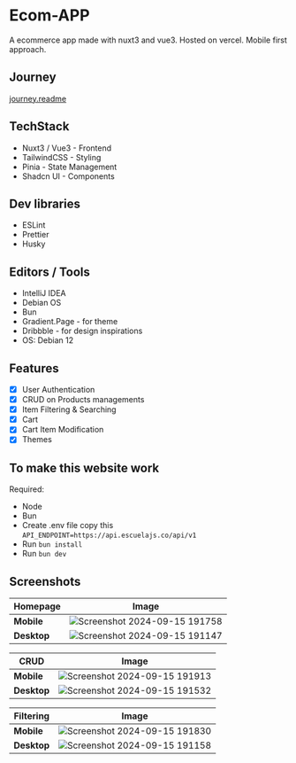 # Ecom-APP

A ecommerce app made with nuxt3 and vue3. Hosted on vercel.
Mobile first approach.

## Journey

[journey.readme](./journey.md)

## TechStack

- Nuxt3 / Vue3 - Frontend
- TailwindCSS - Styling
- Pinia - State Management
- Shadcn UI - Components

## Dev libraries

- ESLint
- Prettier
- Husky

## Editors / Tools

- IntelliJ IDEA
- Debian OS
- Bun
- Gradient.Page - for theme
- Dribbble - for design inspirations
- OS: Debian 12

## Features

- [x] User Authentication
- [x] CRUD on Products managements
- [x] Item Filtering & Searching
- [x] Cart
- [x] Cart Item Modification
- [x] Themes

## To make this website work

Required:

- Node
- Bun
- Create .env file copy this `API_ENDPOINT=https://api.escuelajs.co/api/v1`
- Run `bun install`
- Run `bun dev`

## Screenshots

| Homepage    | Image                                                                                                            |
| ----------- | ---------------------------------------------------------------------------------------------------------------- |
| **Mobile**  | ![Screenshot 2024-09-15 191758](https://github.com/user-attachments/assets/a90d6e00-f011-47cf-9df2-5a40de2b7851) |
| **Desktop** | ![Screenshot 2024-09-15 191147](https://github.com/user-attachments/assets/6385f98b-c560-4ebd-a0dd-9f0d05855e66) |

| CRUD        | Image                                                                                                            |
| ----------- | ---------------------------------------------------------------------------------------------------------------- |
| **Mobile**  | ![Screenshot 2024-09-15 191913](https://github.com/user-attachments/assets/610b375e-f348-4f14-bd68-f1e78db016ba) |
| **Desktop** | ![Screenshot 2024-09-15 191532](https://github.com/user-attachments/assets/8705bcfd-5cfb-42cd-b0d2-d95a493ad484) |

| Filtering   | Image                                                                                                            |
| ----------- | ---------------------------------------------------------------------------------------------------------------- |
| **Mobile**  | ![Screenshot 2024-09-15 191830](https://github.com/user-attachments/assets/9c2ecd89-c02c-425b-98cc-d9cc61c16bf6) |
| **Desktop** | ![Screenshot 2024-09-15 191158](https://github.com/user-attachments/assets/78de106c-c8f6-4383-b0b2-97372eb76c88) |
